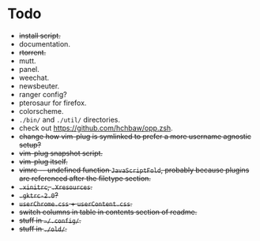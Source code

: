 # Todo

- ~~install script.~~
- documentation.
- ~~rtorrent.~~
- mutt.
- panel.
- weechat.
- newsbeuter.
- ranger config?
- pterosaur for firefox.
- colorscheme.
- `./bin/` and `./util/` directories.
- check out https://github.com/hchbaw/opp.zsh.
- ~~change how vim-plug is symlinked to prefer a more username agnostic
  setup?~~
- ~~vim-plug snapshot script.~~
- ~~vim-plug itself.~~
- ~~vimrc -- undefined function `JavaScriptFold`, probably because plugins are
  referenced after the filetype section.~~
- ~~`.xinitrc`, `.Xresources`.~~
- ~~`.gktrc-2.0`?~~
- ~~`userChrome.css` + `userContent.css`.~~
- ~~switch columns in table in contents section of readme.~~
- ~~stuff in `~/.config/`.~~
- ~~stuff in `./old/`.~~
